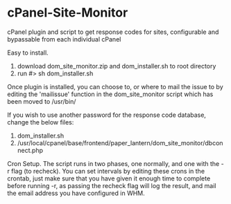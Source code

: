 # cPanel-Site-Monitor
cPanel plugin and script to get response codes for sites, configurable and bypassable from each individual cPanel

Easy to install.

1) download dom_site_monitor.zip and dom_installer.sh to root directory
2) run #> sh dom_installer.sh

Once plugin is installed, you can choose to, or where to mail the issue to by editing the 'mailissue' function in the dom_site_monitor script which has been moved to /usr/bin/

If you wish to use another password for the response code database, change the below files:
1) dom_installer.sh
2) /usr/local/cpanel/base/frontend/paper_lantern/dom_site_monitor/dbconnect.php

Cron Setup.
The script runs in two phases, one normally, and one with the -r flag (to recheck).
You can set intervals by editing these crons in the crontab, just make sure that you have given it enough time to complete before running -r, as passing the recheck flag will log the result, and mail the email address you have configured in WHM.
